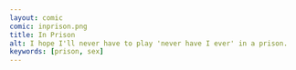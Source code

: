 ```yaml
---
layout: comic
comic: inprison.png
title: In Prison
alt: I hope I'll never have to play 'never have I ever' in a prison.
keywords: [prison, sex]
---
```

